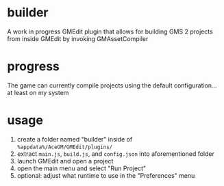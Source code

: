 # builder
A work in progress GMEdit plugin that allows for building GMS 2 projects from inside GMEdit by invoking GMAssetCompiler

# progress
The game can currently compile projects using the default configuration... at least on my system

# usage
1. create a folder named "builder" inside of `%appdata%/AceGM/GMEdit/plugins/`
2. extract `main.js`, `build.js`, and `config.json` into aforementioned folder
3. launch GMEdit and open a project
4. open the main menu and select "Run Project"
5. optional: adjust what runtime to use in the "Preferences" menu
